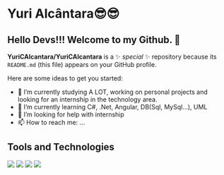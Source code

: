 # Yuri Alcântara😎😎

## Hello Devs!!! Welcome to my Github. 👋

**YuriCAlcantara/YuriCAlcantara** is a ✨ _special_ ✨ repository because its `README.md` (this file) appears on your GitHub profile.

Here are some ideas to get you started:

- 🔭 I’m currently studying A LOT, working on personal projects and looking for an internship in the technology area.
- 🌱 I’m currently learning C#, .Net, Angular, DB(Sql, MySql...), UML
- 🤔 I’m looking for help with internship
- 📫 How to reach me: ...

## Tools and Technologies

<img src="https://cdn.jsdelivr.net/gh/devicons/devicon@latest/icons/angular/angular-original.svg" />
<img src="https://cdn.jsdelivr.net/gh/devicons/devicon@latest/icons/azuresqldatabase/azuresqldatabase-original.svg" />
<img src="https://cdn.jsdelivr.net/gh/devicons/devicon@latest/icons/csharp/csharp-original.svg" />
<img src="https://cdn.jsdelivr.net/gh/devicons/devicon@latest/icons/dotnetcore/dotnetcore-original.svg" />
          
          
